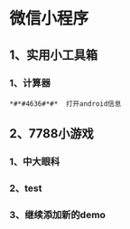 # 微信小程序

## 1、实用小工具箱

### 1、计算器



	*#*#4636#*#*  打开android信息


## 2、7788小游戏

### 1、中大眼科

### 2、test

### 3、继续添加新的demo